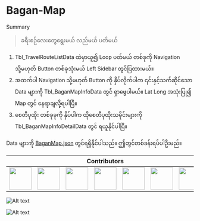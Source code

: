 ﻿# Bagan-Map

Summary
>ခရီးစဉ်လေးတွေရွေးမယ် လည်မယ် ပတ်မယ်

1. Tbl_TravelRouteListData ထဲမှာယူ၍ Loop ပတ်မယ် တစ်ခုကို Navigation သို့မဟုတ် Button တစ်ခုသုံးမယ် Left Sidebar တွင်ပြထားမယ်။
2. အထက်ပါ Navigation သို့မဟုတ် Button ကို နှိပ်လိုက်ပါက ၎င်းနှင့်သက်ဆိုင်သော Data များကို Tbl_BaganMapInfoData တွင် ရှာဖွေပါမယ်။ Lat Long အသုံးပြု၍ Map တွင် နေရာချလို့ရပါပြီ။
3. စေတီပုထိုး တစ်ခုခုကို နှိပ်ပါက ထိုစေတီပုထိုးသမိုင်းများကို Tbl_BaganMapInfoDetailData တွင် ရယူနိုင်ပါပြီ။

Data များကို [BaganMap.json](https://github.com/sannlynnhtun-coding/Bagan-Map/blob/main/BaganMap.json) တွင်ရရှိနိုင်ပါသည်။ ဤတွင်တစ်ခန်းရပ်ပါဦးမည်။

<table>
 <thead>
  <tr>
   <th colspan="7">Contributors</th>
  </tr>
 </thead>
    <tbody>
        <tr>
            <td><a href="https://github.com/sannlynnhtun-coding"><img src="https://github.com/sannlynnhtun-coding.png" width="60px;"/></a></td>
            <td><a href="https://github.com/MyatPhoneThant"><img src="https://github.com/MyatPhoneThant.png" width="60px;"/></a></td>
            <td><a href="https://github.com/mgchit-coding"><img src="https://github.com/mgchit-coding.png" width="60px;"/></a></td>
            <td><a href="https://github.com/dabria2004"><img src="https://github.com/dabria2004.png" width="60px;"/></a></td> 
            <td><a href="https://github.com/Mi-Mi-Soe"><img src="https://github.com/YeYintAung94.png" width="60px;"/></a></td>
            <td><a href="https://github.com/Mi-Mi-Soe"><img src="https://github.com/Mi-Mi-Soe.png" width="60px;"/></a></td>
            <td><a href="https://github.com/ayechanaungybm"><img src="https://github.com/ayechanaungybm.png" width="60px;"/></a></td>
        </tr>
    </tbody>
</table>

![Alt text](https://github.com/sannlynnhtun-coding/Bagan-Map/blob/main/BaganMapFlow.PNG)

![Alt text](https://github.com/sannlynnhtun-coding/Bagan-Map/blob/main/BaganMapMindMap.PNG)
